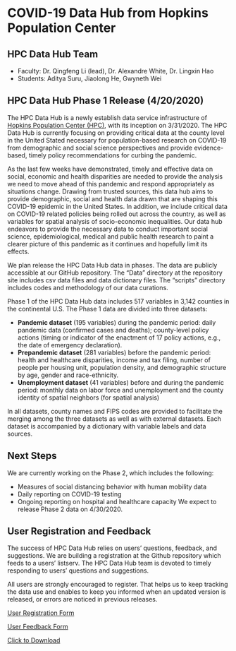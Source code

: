 # COVID-19 Data Hub from Hopkins Population Center

## HPC Data Hub Team
- Faculty: Dr. Qingfeng Li (lead), Dr. Alexandre White, Dr. Lingxin Hao
- Students: Aditya Suru, Jiaolong He, Gwyneth Wei

## HPC Data Hub Phase 1 Release (4/20/2020)

The HPC Data Hub is a newly establish data service infrastructure of [Hopkins Population Center (HPC)](https://popcenter.jhu.edu/), with its inception on 3/31/2020. The HPC Data Hub is currently focusing on providing critical data at the county level in the United Stated necessary for population-based research on COVID-19 from demographic and social science perspectives and provide evidence-based, timely policy recommendations for curbing the pandemic. 

As the last few weeks have demonstrated, timely and effective data on social, economic and health disparities are needed to provide the analysis we need to move ahead of this pandemic and respond appropriately as situations change. Drawing from trusted sources, this data hub aims to provide demographic, social and health data drawn that are shaping this COVID-19 epidemic in the United States. In addition, we include critical data on COVID-19 related policies being rolled out across the country, as well as variables for spatial analysis of socio-economic inequalities. Our data hub endeavors to provide the necessary data to conduct important social science, epidemiological, medical and public health research to paint a clearer picture of this pandemic as it continues and hopefully limit its effects. 

We plan release the HPC Data Hub data in phases. The data are publicly accessible at our GitHub repository. The “Data” directory at the repository site includes csv data files and data dictionary files. The “scripts” directory includes codes and methodology of our data curations.

Phase 1 of the HPC Data Hub data includes 517 variables in 3,142 counties in the continental U.S. The Phase 1 data are divided into three datasets: 
-	**Pandemic dataset** (195 variables) during the pandemic period: daily pandemic data (confirmed cases and deaths); county-level policy actions (timing or indicator of the enactment of 17 policy actions, e.g., the date of emergency declaration). 
-	**Prepandemic dataset** (281 variables) before the pandemic period: health and healthcare disparities, income and tax filing, number of people per housing unit, population density, and demographic structure by age, gender and race-ethnicity.
-	**Unemployment dataset** (41 variables) before and during the pandemic period: monthly data on labor force and unemployment and the county identity of spatial neighbors (for spatial analysis)

In all datasets, county names and FIPS codes are provided to facilitate the merging among the three datasets as well as with external datasets. Each dataset is accompanied by a dictionary with variable labels and data sources.

## Next Steps
We are currently working on the Phase 2, which includes the following: 
-	Measures of social distancing behavior with human mobility data
-	Daily reporting on COVID-19 testing
-	Ongoing reporting on hospital and healthcare capacity
We expect to release Phase 2 data on 4/30/2020.

## User Registration and Feedback

The success of HPC Data Hub relies on users’ questions, feedback, and suggestions. We are building a registration at the Github repository which feeds to a users’ listserv. The HPC Data Hub team is devoted to timely responding to users’ questions and suggestions. 

All users are strongly encouraged to register. That helps us to keep tracking the data use and enables to keep you informed when an updated version is released, or errors are noticed in previous releases. 

[User Registration Form](https://docs.google.com/forms/d/e/1FAIpQLSdomJngQRiPA-2tfa8WQA_nbscVf0y2hV_XRPRjFqnvx80XpA/viewform?usp=pp_url)

[User Feedback Form](https://docs.google.com/forms/d/e/1FAIpQLSeh1KCx57yQEZiGfem7dWUjyEDxmsr4sU25JOQdH80ERjpGlQ/viewform?usp=pp_url)

<a href="Pandemic data and scripts/Pandemic_v1.csv" download>Click to Download</a>


<!---
⬇️ [Download HPC Data Hub Relase 1 dataset (CSV)](https://github.com/QFL2020/HPC_DataHub/blob/master/data/census_unemployment.csv)
--->
